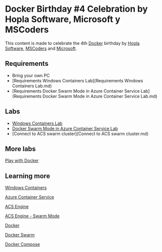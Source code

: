 # Docker Birthday #4 Celebration by Hopla Software, Microsoft y MSCoders 
 
This content is made to celebrate the 4th [Docker](https://www.docker.com/) birthday by [Hopla Software](http://www.hoplasoftware.com/), [MSCoders](https://www.meetup.com/es-ES/MSCoders/) and [Microsoft](https://www.microsoft.com/). 
 
## Requirements 

-  Bring your own PC 
-  [Requirements Windows Containers Lab](Requirements Windows Containers Lab.md) 
-  [Requirements Docker Swarm Mode in Azure Container Service Lab](Requirements Docker Swarm Mode in Azure Container Service Lab.md) 

## Labs 

-  [Windows Containers Lab](https://github.com/hopla-training/windows-labs/blob/master/iis-lab1.md) 
-  [Docker Swarm Mode in Azure Container Service Lab](https://github.com/hopla-training/simplest-lab) 
-  [Connect to ACS swarm cluster](Connect to ACS swarm cluster.md) 

## More labs 

[Play with Docker](http://birthday.play-with-docker.com/) 

## Learning more 

[Windows Containers](https://docs.microsoft.com/en-us/virtualization/windowscontainers/about/) 

[Azure Container Service](https://docs.microsoft.com/en-us/azure/container-service/) 

[ACS Engine](https://github.com/Azure/acs-engine/blob/master/docs/swarmmode.md) 

[ACS Engine - Swarm Mode](https://github.com/Azure/acs-engine/blob/master/docs/swarmmode.md) 

[Docker](https://docs.docker.com/) 

[Docker Swarm](https://docs.docker.com/swarm/overview/) 

[Docker Compose](https://docs.docker.com/compose/overview/) 

